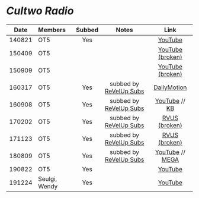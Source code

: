 # _Cultwo Radio_

|  Date  | Members       | Subbed |             Notes              |                                                           Link                                                            |
|:------:|:--------------|:------:|:------------------------------:|:-------------------------------------------------------------------------------------------------------------------------:|
| 140821 | OT5           |  Yes   |                                |                                                  [YouTube][140821_cul2]                                                   |
| 150409 | OT5           |        |                                |                             [YouTube \(broken\)](https://www.youtube.com/watch?v=01KMqpivCCs)                             |
| 150909 | OT5           |        |                                |                   [YouTube \(broken\)](https://www.youtube.com/watch?v=zVA8LAunWsY&feature=youtu.be&a)                    |
| 160317 | OT5           |  Yes   | subbed by [ReVelUp Subs][rvus] |                                 [DailyMotion](https://www.dailymotion.com/video/x6ry8u3)                                  |
| 160908 | OT5           |  Yes   | subbed by [ReVelUp Subs][rvus] |                            [YouTube](https://youtu.be/yYWdQyDpzAA) // [KB][160908_cultwo_show]                            |
| 170202 | OT5           |  Yes   | subbed by [ReVelUp Subs][rvus] |                 [RVUS \(broken\)](https://revelupsubs.com/2017/02/02/eng-170202-red-velvet-cultwo-show/)                  |
| 171123 | OT5           |  Yes   | subbed by [ReVelUp Subs][rvus] |                  [RVUS \(broken\)](http://revelupsubs.com/2017/11/23/eng-171123-red-velvet-cultwo-show/)                  |
| 180809 | OT5           |  Yes   | subbed by [ReVelUp Subs][rvus] | [YouTube](https://youtu.be/-6TcHNcLVc8) // [MEGA](https://mega.nz/#!d1BiTI6T!wOwGrXkJomVaNr_yMd9sRvIi10ykz-QyxAiHyivsuaQ) |
| 190822 | OT5           |  Yes   |                                |                                          [YouTube](https://youtu.be/Au3YGY9lI7U)                                          |
| 191224 | Seulgi, Wendy |  Yes   |                                |                                          [YouTube](https://youtu.be/ropXKxE__jM)                                          |

[140821_cul2]:http://www.dailymotion.com/video/x2o84ql
[160908_cultwo_show]:https://telemaxus.keybase.pub/rv/radio-shows/160908%20%EB%A0%88%EB%93%9C%EB%B2%A8%EB%B2%B3Red%20Velvet%20%40%20Cultwo%20Show.mkv

[rvus]:https://revelupsubs.com/
